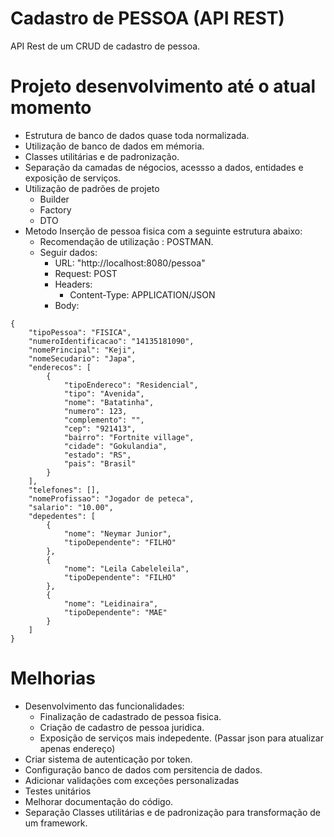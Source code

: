 # Cadastro de PESSOA (API REST)
API Rest de um CRUD de cadastro de pessoa.

# Projeto desenvolvimento até o atual momento
- Estrutura de banco de dados quase toda normalizada.
- Utilização de banco de dados em mémoria.
- Classes utilitárias e  de padronização.
- Separação da camadas de négocios, acessso a dados, entidades e exposição de serviços.
- Utilização de padrões de projeto
  - Builder
  - Factory
  - DTO
- Metodo Inserção de pessoa fisica com a seguinte estrutura abaixo:
  - Recomendação de utilização : POSTMAN.
  - Seguir dados:
    - URL: "http://localhost:8080/pessoa"
    - Request: POST
	- Headers:
		- Content-Type: APPLICATION/JSON
    - Body: 
```
{
	"tipoPessoa": "FISICA",
	"numeroIdentificacao": "14135181090",
	"nomePrincipal": "Keji",
	"nomeSecudario": "Japa",
	"enderecos": [ 
		{
			"tipoEndereco": "Residencial",
			"tipo": "Avenida",
			"nome": "Batatinha",
			"numero": 123,
			"complemento": "",
			"cep": "921413",
			"bairro": "Fortnite village",
			"cidade": "Gokulandia",
			"estado": "RS",
			"pais": "Brasil"
		}
	],
	"telefones": [],
	"nomeProfissao": "Jogador de peteca",
	"salario": "10.00",
	"depedentes": [
		{
			"nome": "Neymar Junior",
			"tipoDependente": "FILHO"
		},
		{
			"nome": "Leila Cabeleleila",
			"tipoDependente": "FILHO"
		},
		{
			"nome": "Leidinaira",
			"tipoDependente": "MAE"
		}
	]
}

```

# Melhorias 
- Desenvolvimento das funcionalidades:
	- Finalização de cadastrado de pessoa fisica.
	- Criação de cadastro de pessoa juridica.
	- Exposição de serviços mais indepedente. (Passar json para atualizar apenas endereço)
- Criar sistema de autenticação por token.
- Configuração banco de dados com persitencia de dados.
- Adicionar validações com exceções personalizadas
- Testes unitários
- Melhorar documentação do código.
- Separação Classes utilitárias e  de padronização para transformação de um framework.
